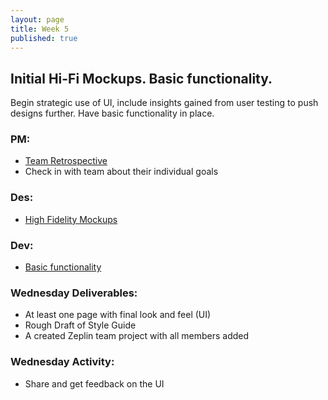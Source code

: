```yaml
---
layout: page
title: Week 5
published: true
---
```



## Initial Hi-Fi Mockups. Basic functionality.

Begin strategic use of UI, include insights gained from user testing to push designs further. Have basic functionality in place.

### PM:
*   [Team Retrospective](retrospective.md)
*   Check in with team about their individual goals


### Des:
*   [High Fidelity Mockups](high-fidelity-mockups.md)


### Dev:
*   [Basic functionality](basic-functionality.md)


### Wednesday Deliverables:
  * At least one page with final look and feel (UI)
  * Rough Draft of Style Guide
  * A created Zeplin team project with all members added


### Wednesday Activity:
  * Share and get feedback on the UI
